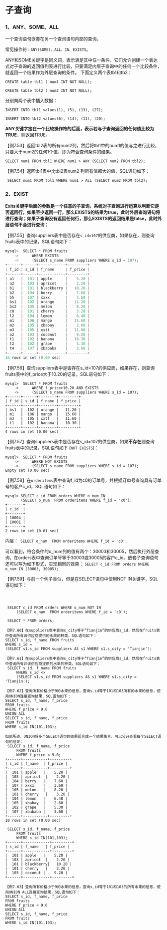 # 子查询

### 1、ANY、SOME、ALL

一个查询语句嵌套在另一个查询语句内部的查询。

常见操作符 : `ANY(SOME)、ALL、IN、EXISTS`。

ANY和SOME关键字是同义词，表示满足其中任一条件，它们允许创建一个表达式对子查询的返回值列表进行比较，只要满足内层子查询中的任何一个比较条件，就返回一个结果作为外层查询的条件。
下面定义两个表tb1和tb2：

```mysql
CREATE table tbl1 ( num1 INT NOT NULL);

CREATE table tbl2 ( num2 INT NOT NULL);
```

分别向两个表中插入数据：

```mysql
INSERT INTO tbl1 values(1), (5), (13), (27);

INSERT INTO tbl2 values(6), (14), (11), (20);

```

**ANY关键字接在一个比较操作符的后面，表示若与子查询返回的任何值比较为TRUE**，则返回TRUE。

【例7.53】返回tbl2表的所有num2列，然后将tbl1中的num1的值与之进行比较，只要大于num2的任何1个值，即为符合查询条件的结果。

 ```mysql
SELECT num1 FROM tbl1 WHERE num1 > ANY (SELECT num2 FROM tbl2);
 ```

【例7.54】返回tbl1表中比tbl2表num2 列所有值都大的值，SQL语句如下：

```mysql
 SELECT num1 FROM tbl1 WHERE num1 > ALL (SELECT num2 FROM tbl2);
```

### 2、EXIST

**Exits关键字后面的参数是一个任意的子查询，系统对子查询进行运算以判断它是否返回行，如果至少返回一行，那么EXISTS的结果为true，此时外层查询语句将进行查询；如果子查询没有返回任何行，那么EXISTS的返回结果是false，此时外层语句不会进行查询**；

【例7.55】查询suppliers表中是否存在`s_id=107`的供应商，如果存在，则查询fruits表中的记录，SQL语句如下：

```java
mysql>  SELECT * FROM fruits
    ->      WHERE EXISTS
    ->      (SELECT s_name FROM suppliers WHERE s_id = 107);
+------+------+------------+---------+
| f_id | s_id | f_name     | f_price |
+------+------+------------+---------+
| a1   |  101 | apple      |    5.20 |
| a2   |  103 | apricot    |    2.20 |
| b1   |  101 | blackberry |   10.20 |
| b2   |  104 | berry      |    7.60 |
| b5   |  107 | xxxx       |    3.60 |
| bs1  |  102 | orange     |   11.20 |
| bs2  |  105 | melon      |    8.20 |
| c0   |  101 | cherry     |    3.20 |
| l2   |  104 | lemon      |    6.40 |
| m1   |  106 | mango      |   15.60 |
| m2   |  105 | xbabay     |    2.60 |
| m3   |  105 | xxtt       |   11.60 |
| o2   |  103 | coconut    |    9.20 |
| t1   |  102 | banana     |   10.30 |
| t2   |  102 | grape      |    5.30 |
| t4   |  107 | xbababa    |    3.60 |
+------+------+------------+---------+
16 rows in set (0.00 sec)

```

【例7.56】查询suppliers表中是否存在s_id=107的供应商，如果存在，则查询fruits表中的f_price大于10.20的记录，SQL语句如下：

```mysql
mysql>  SELECT * FROM fruits
    ->      WHERE f_price>10.20 AND EXISTS
    ->      (SELECT s_name FROM suppliers WHERE s_id = 107);
+------+------+--------+---------+
| f_id | s_id | f_name | f_price |
+------+------+--------+---------+
| bs1  |  102 | orange |   11.20 |
| m1   |  106 | mango  |   15.60 |
| m3   |  105 | xxtt   |   11.60 |
| t1   |  102 | banana |   10.30 |
+------+------+--------+---------+
4 rows in set (0.00 sec)

```

【例7.57】查询suppliers表中是否存在s_id=107的供应商，如果**不存在**则查询fruits表中的记录，SQL语句如下 (`NOT EXISTS`)：

```mysql
mysql>  SELECT * FROM fruits
    ->      WHERE NOT EXISTS
    ->      (SELECT s_name FROM suppliers WHERE s_id = 107);
Empty set (0.00 sec)

```

【例7.58】在`orderitems`表中查询f_id为c0的订单号，并根据订单号查询具有订单号的客户c_id，SQL语句如下：

```mysql
mysql> SELECT c_id FROM orders WHERE o_num IN      
       (SELECT o_num  FROM orderitems WHERE f_id = 'c0');
+-------+
| c_id  |
+-------+
| 10004 |
| 10001 |
+-------+
2 rows in set (0.01 sec)

```

内层：` SELECT o_num  FROM orderitems WHERE f_id = 'c0';` 

可以看到，符合条件的o_num列的值有两个：30003和30005，然后执行外层查询，在orders表中查询订单号等于30003或30005的客户c_id。嵌套子查询语句还可以写为如下形式，实现相同的效果：
 `SELECT c_id FROM orders WHERE o_num IN (30003, 30005);`

【例7.59】与前一个例子类似，但是在SELECT语句中使用NOT IN关键字，SQL语句如下：

```mysql



 SELECT c_id FROM orders WHERE o_num NOT IN
     (SELECT o_num  FROM orderitems WHERE f_id = 'c0');

 SELECT * FROM orders;

【例7.60】在suppliers表中查询s_city等于“Tianjin”的供应商s_id，然后在fruits表中查询所有该供应商提供的水果的种类，SQL语句如下：
SELECT s_id, f_name FROM fruits
WHERE s_id =
(SELECT s1.s_id FROM suppliers AS s1 WHERE s1.s_city = 'Tianjin');

【例7.61】在suppliers表中查询s_city等于“Tianjin”的供应商s_id，然后在fruits表中查询所有非该供应商提供的水果的种类，SQL语句如下：
 SELECT s_id, f_name FROM fruits
     WHERE s_id <>
     (SELECT s1.s_id FROM suppliers AS s1 WHERE s1.s_city = 'Tianjin');

【例7.62】查询所有价格小于9的水果的信息，查询s_id等于101和103所有的水果的信息，使用UNION连接查询结果，SQL语句如下：
SELECT s_id, f_name, f_price 
FROM fruits
WHERE f_price < 9.0
UNION ALL
SELECT s_id, f_name, f_price 
FROM fruits
WHERE s_id IN(101,103);

如前所述，UNION将多个SELECT语句的结果组合成一个结果集合。可以分开查看每个SELECT语句的结果：
 SELECT s_id, f_name, f_price
     FROM fruits
     WHERE f_price < 9.0;
+------+-----------+---------+
| s_id | f_name  | f_price |
+------+-----------+---------+
|  101 | apple   |    5.20 |
|  103 | apricot  |    2.20 |
|  104 | berry   |    7.60 |
|  107 | xxxx    |    3.60 |
|  105 | melon   |    8.20 |
|  101 | cherry   |    3.20 |
|  104 | lemon   |    6.40 |
|  105 | xbabay  |    2.60 |
|  102 | grape   |    5.30 |
|  107 | xbababa |    3.60 |
+------+-----------+---------+
10 rows in set (0.00 sec)

 SELECT s_id, f_name, f_price
     FROM fruits
     WHERE s_id IN(101,103);
+------+------------+---------+
| s_id | f_name   | f_price |
+------+------------+---------+
|  101 | apple   |    5.20 |
|  103 | apricot  |    2.20 |
|  101 | blackberry|   10.20 |
|  101 | cherry   |    3.20 |
|  103 | coconut |    9.20 |
+------+------------+---------+

【例7.63】查询所有价格小于9的水果的信息，查询s_id等于101和103的所有水果的信息，使用UNION ALL连接查询结果，SQL语句如下：
SELECT s_id, f_name, f_price 
FROM fruits
WHERE f_price < 9.0
UNION ALL
SELECT s_id, f_name, f_price 
FROM fruits
WHERE s_id IN(101,103);

```

